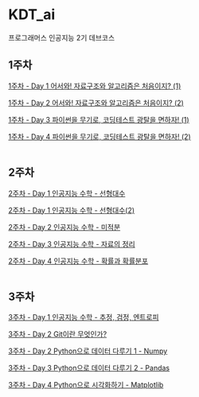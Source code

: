 # KDT_ai

프로그래머스 인공지능 2기 데브코스

## 1주차

[1주차 - Day 1 어서와! 자료구조와 알고리즘은 처음이지? (1)](https://yellow-gangneng.tistory.com/11?category=891893)

[1주차 - Day 2 어서와! 자료구조와 알고리즘은 처음이지? (2)](https://yellow-gangneng.tistory.com/12?category=891893)

[1주차 - Day 3 파이썬을 무기로, 코딩테스트 광탈을 면하자! (1)](https://yellow-gangneng.tistory.com/13?category=891893)

[1주차 - Day 4 파이썬을 무기로, 코딩테스트 광탈을 면하자! (2)](https://yellow-gangneng.tistory.com/14?category=891893)
</br>
</br>
## 2주차

[2주차 - Day 1 인공지능 수학 - 선형대수](https://yellow-gangneng.tistory.com/16?category=891893)

[2주차 - Day 1 인공지능 수학 - 선형대수(2)](https://yellow-gangneng.tistory.com/17?category=891893)

[2주차 - Day 2 인공지능 수학 - 미적분](https://yellow-gangneng.tistory.com/18?category=891893)

[2주차 - Day 3 인공지능 수학 - 자료의 정리](https://yellow-gangneng.tistory.com/19?category=891893)

[2주차 - Day 4 인공지능 수학 - 확률과 확률분포](https://yellow-gangneng.tistory.com/20?category=891893)
</br>
</br>
## 3주차

[3주차 - Day 1 인공지능 수학 - 추정, 검정, 엔트로피](https://yellow-gangneng.tistory.com/21?category=891893)

[3주차 - Day 2 Git이란 무엇인가?](https://yellow-gangneng.tistory.com/23?category=891893)

[3주차 - Day 2 Python으로 데이터 다루기 1 - Numpy](https://yellow-gangneng.tistory.com/22?category=891893)

[3주차 - Day 3 Python으로 데이터 다루기 2 - Pandas](https://yellow-gangneng.tistory.com/24?category=891893)

[3주차 - Day 4 Python으로 시각화하기 - Matplotlib](https://yellow-gangneng.tistory.com/25?category=891893)
